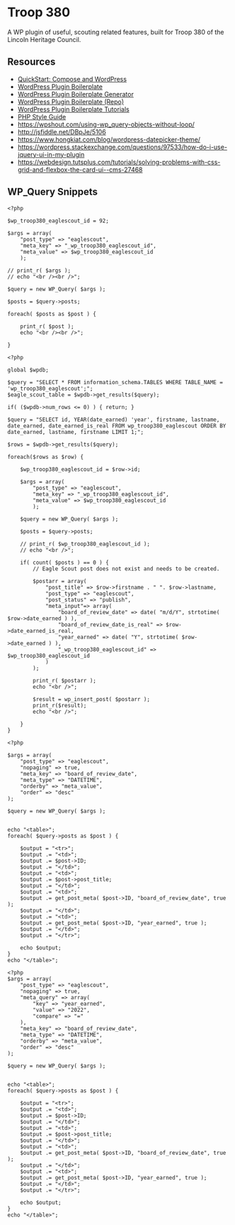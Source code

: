 ﻿# Troop 380

A WP plugin of useful, scouting related features, built for Troop 380 of the Lincoln Heritage Council.

## Resources
- [QuickStart: Compose and WordPress](https://docs.docker.com/compose/wordpress/)
- [WordPress Plugin Boilerplate](http://wppb.io/)
- [WordPress Plugin Boilerplate Generator](https://wppb.me/)
- [WordPress Plugin Boilerplate (Repo)](https://github.com/DevinVinson/WordPress-Plugin-Boilerplate)
- [WordPress Plugin Boilerplate Tutorials](https://github.com/JoeSz/WordPress-Plugin-Boilerplate-Tutorial/tree/master/plugin-name/tutorials)
- [PHP Style Guide](https://gist.github.com/ryansechrest/8138375)
- https://wpshout.com/using-wp_query-objects-without-loop/
- http://jsfiddle.net/DBpJe/5106
- https://www.hongkiat.com/blog/wordpress-datepicker-theme/
- https://wordpress.stackexchange.com/questions/97533/how-do-i-use-jquery-ui-in-my-plugin
- https://webdesign.tutsplus.com/tutorials/solving-problems-with-css-grid-and-flexbox-the-card-ui--cms-27468

## WP_Query Snippets

```
<?php

$wp_troop380_eaglescout_id = 92;

$args = array(
	"post_type" => "eaglescout",
	"meta_key" => "_wp_troop380_eaglescout_id",
	"meta_value" => $wp_troop380_eaglescout_id
	);

// print_r( $args );
// echo "<br /><br />";

$query = new WP_Query( $args );

$posts = $query->posts;

foreach( $posts as $post ) {
	
	print_r( $post );
	echo "<br /><br />";
	
}
```

```
<?php

global $wpdb;

$query = "SELECT * FROM information_schema.TABLES WHERE TABLE_NAME = 'wp_troop380_eaglescout';";
$eagle_scout_table = $wpdb->get_results($query);

if( ($wpdb->num_rows <= 0) ) { return; }

$query = "SELECT id, YEAR(date_earned) 'year', firstname, lastname, date_earned, date_earned_is_real FROM wp_troop380_eaglescout ORDER BY date_earned, lastname, firstname LIMIT 1;";

$rows = $wpdb->get_results($query);

foreach($rows as $row) {

    $wp_troop380_eaglescout_id = $row->id;

    $args = array(
        "post_type" => "eaglescout",
        "meta_key" => "_wp_troop380_eaglescout_id",
        "meta_value" => $wp_troop380_eaglescout_id
        );

    $query = new WP_Query( $args );

    $posts = $query->posts;

	// print_r( $wp_troop380_eaglescout_id );
	// echo "<br />";
	
	if( count( $posts ) == 0 ) {
		// Eagle Scout post does not exist and needs to be created.
		
		$postarr = array(
			"post_title" => $row->firstname . " ". $row->lastname,
			"post_type" => "eaglescout",
			"post_status" => "publish",
			"meta_input"=> array(
				"board_of_review_date" => date( "m/d/Y", strtotime( $row->date_earned ) ),
				"board_of_review_date_is_real" => $row->date_earned_is_real,
				"year_earned" => date( "Y", strtotime( $row->date_earned ) ),
				"_wp_troop380_eaglescout_id" => $wp_troop380_eaglescout_id
			)
		);
		
		print_r( $postarr );
		echo "<br />";
		
		$result = wp_insert_post( $postarr );
		print_r($result);
		echo "<br />";
		
	}
}
```

```
<?php

$args = array(
	"post_type" => "eaglescout",
	"nopaging" => true,
	"meta_key" => "board_of_review_date",
	"meta_type" => "DATETIME",
	"orderby" => "meta_value",
	"order" => "desc"
);

$query = new WP_Query( $args );


echo "<table>";
foreach( $query->posts as $post ) {

	$output = "<tr>";
	$output .= "<td>";
	$output .= $post->ID;
	$output .= "</td>";
	$output .= "<td>";
	$output .= $post->post_title;
	$output .= "</td>";
	$output .= "<td>";
	$output .= get_post_meta( $post->ID, "board_of_review_date", true );
	$output .= "</td>";
	$output .= "<td>";
	$output .= get_post_meta( $post->ID, "year_earned", true );
	$output .= "</td>";
	$output .= "</tr>";
	
	echo $output;
}
echo "</table>";
```

```
<?php
$args = array(
	"post_type" => "eaglescout",
	"nopaging" => true,
	"meta_query" => array(
		"key" => "year_earned",
		"value" => "2022",
		"compare" => "="
	),
	"meta_key" => "board_of_review_date",
	"meta_type" => "DATETIME",
	"orderby" => "meta_value",
	"order" => "desc"
);

$query = new WP_Query( $args );


echo "<table>";
foreach( $query->posts as $post ) {

	$output = "<tr>";
	$output .= "<td>";
	$output .= $post->ID;
	$output .= "</td>";
	$output .= "<td>";
	$output .= $post->post_title;
	$output .= "</td>";
	$output .= "<td>";
	$output .= get_post_meta( $post->ID, "board_of_review_date", true );
	$output .= "</td>";
	$output .= "<td>";
	$output .= get_post_meta( $post->ID, "year_earned", true );
	$output .= "</td>";
	$output .= "</tr>";
	
	echo $output;
}
echo "</table>";
```